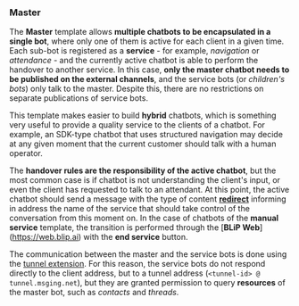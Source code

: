 ### Master

The **Master** template allows **multiple chatbots to be encapsulated in a single bot**, where only one of them is active for each client in a given time. Each sub-bot is registered as a **service** - for example, *navigation* or *attendance* - and the currently active chatbot is able to perform the handover to another service. In this case, **only the master chatbot needs to be published on the external channels**, and the service bots (or *children's bots*) only talk to the master. Despite this, there are no restrictions on separate publications of service bots.

This template makes easier to build **hybrid** chatbots, which is something very useful to provide a quality service to the clients of a chatbot. For example, an SDK-type chatbot that uses structured navigation may decide at any given moment that the current customer should talk with a human operator.

The **handover rules are the responsibility of the active chatbot**, but the most common case is if chatbot is not understanding the client's input, or even the client has requested to talk to an attendant. At this point, the active chatbot should send a message with the type of content [**redirect**](https://portal.blip.ai/#/docs/content-types/redirect) informing in address the name of the service that should take control of the conversation from this moment on. In the case of chatbots of the **manual service** template, the transition is performed through the [**BLiP Web**] (https://web.blip.ai) with the **end service** button.

The communication between the master and the service bots is done using the [tunnel extension](https://portal.blip.ai/#/docs/extensions/tunnel). For this reason, the service bots do not respond directly to the client address, but to a tunnel address (`<tunnel-id> @ tunnel.msging.net`), but they are granted permission to query **resources** of the master bot, such as *contacts* and *threads*.
